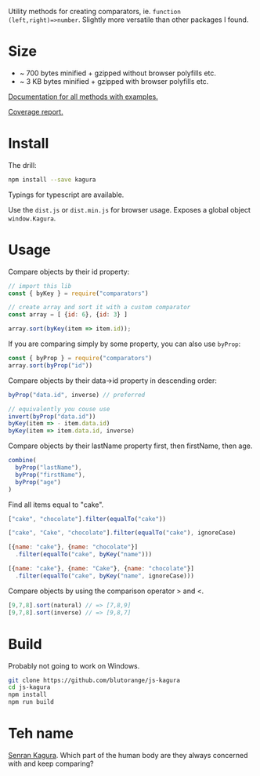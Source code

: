 Utility methods for creating comparators, ie. `function (left,right)=>number`. Slightly more versatile than other packages I found.

# Size 

* ~ 700 bytes minified + gzipped without browser polyfills etc.
* ~ 3 KB  bytes minified + gzipped with browser polyfills etc.

[Documentation for all methods with examples.](https://blutorange.github.io/js-kagura/)

[Coverage report.](https://blutorange.github.io/js-kagura/coverage/index.html)

# Install

The drill:

```sh
npm install --save kagura
```

Typings for typescript are available.

Use the `dist.js` or `dist.min.js` for browser usage.
Exposes a global object `window.Kagura`.

# Usage

Compare objects by their id property:

```javascript
// import this lib
const { byKey } = require("comparators")

// create array and sort it with a custom comparator
const array = [ {id: 6}, {id: 3} ]

array.sort(byKey(item => item.id));
```

If you are comparing simply by some property, you can also use `byProp`:

```javascript
const { byProp } = require("comparators")
array.sort(byProp("id"))
```

Compare objects by their data->id property in descending order:

```javascript
byProp("data.id", inverse) // preferred

// equivalently you couse use
invert(byProp("data.id"))
byKey(item => - item.data.id)
byKey(item => item.data.id, inverse)
```

Compare objects by their lastName property first, then firstName, then age.

```javascript
combine(
  byProp("lastName"),
  byProp("firstName"),
  byProp("age")
)
```

Find all items equal to "cake".

```javascript
["cake", "chocolate"].filter(equalTo("cake"))

["cake", "Cake", "chocolate"].filter(equalTo("cake"), ignoreCase)

[{name: "cake"}, {name: "chocolate"}]
  .filter(equalTo("cake", byKey("name")))

[{name: "cake"}, {name: "Cake"}, {name: "chocolate"}]
  .filter(equalTo("cake", byKey("name", ignoreCase)))
```

Compare objects by using the comparison operator > and <.

```javascript
[9,7,8].sort(natural) // => [7,8,9]
[9,7,8].sort(inverse) // => [9,8,7]
```

# Build

Probably not going to work on Windows.

```sh
git clone https://github.com/blutorange/js-kagura
cd js-kagura
npm install
npm run build
```

# Teh name

[Senran Kagura](http://en.wikipedia.org/wiki/Senran_Kagura). Which part of the human body are they always concerned with and keep comparing?
